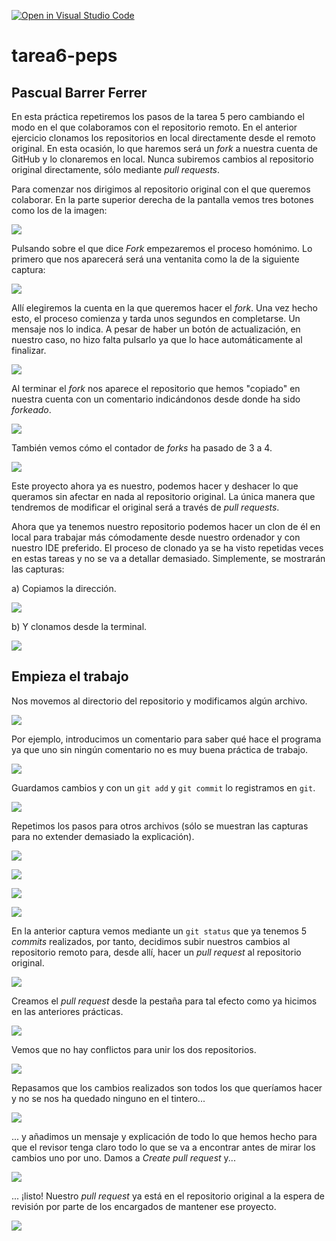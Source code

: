[![Open in Visual Studio Code](https://classroom.github.com/assets/open-in-vscode-f059dc9a6f8d3a56e377f745f24479a46679e63a5d9fe6f495e02850cd0d8118.svg)](https://classroom.github.com/online_ide?assignment_repo_id=6053893&assignment_repo_type=AssignmentRepo)
# tarea6-peps

## Pascual Barrer Ferrer

En esta práctica repetiremos los pasos de la tarea 5 pero cambiando el modo en el que colaboramos con el repositorio remoto. En el anterior ejercicio clonamos los repositorios en local directamente desde el remoto original. En esta ocasión, lo que haremos será un *fork* a nuestra cuenta de GitHub y lo clonaremos en local. Nunca subiremos cambios al repositorio original directamente, sólo mediante *pull requests*.

Para comenzar nos dirigimos al repositorio original con el que queremos colaborar. En la parte superior derecha de la pantalla vemos tres botones como los de la imagen:

![](Capturas/01.png)

Pulsando sobre el que dice *Fork* empezaremos el proceso homónimo. Lo primero que nos aparecerá será una ventanita como la de la siguiente captura:

![](Capturas/02.png)

Allí elegiremos la cuenta en la que queremos hacer el *fork*. Una vez hecho esto, el proceso comienza y tarda unos segundos en completarse. Un mensaje nos lo indica. A pesar de haber un botón de actualización, en nuestro caso, no hizo falta pulsarlo ya que lo hace automáticamente al finalizar.

![](Capturas/03.png)

Al terminar el *fork* nos aparece el repositorio que hemos "copiado" en nuestra cuenta con un comentario indicándonos desde donde ha sido *forkeado*.

![](Capturas/04a.png)

También vemos cómo el contador de *forks* ha pasado de 3 a 4.

![](Capturas/04b.png)

Este proyecto ahora ya es nuestro, podemos hacer y deshacer lo que queramos sin afectar en nada al repositorio original. La única manera que tendremos de modificar el original será a través de *pull requests*.

Ahora que ya tenemos nuestro repositorio podemos hacer un clon de él en local para trabajar más cómodamente desde nuestro ordenador y con nuestro IDE preferido. El proceso de clonado ya se ha visto repetidas veces en estas tareas y no se va a detallar demasiado. Simplemente, se mostrarán las capturas:

a) Copiamos la dirección.

![](Capturas/05.png)

b) Y clonamos desde la terminal.

![](Capturas/06.png)

## Empieza el trabajo

Nos movemos al directorio del repositorio y modificamos algún archivo.

![](Capturas/07.png)

Por ejemplo, introducimos un comentario para saber qué hace el programa ya que uno sin ningún comentario no es muy buena práctica de trabajo. 

![](Capturas/07b.png)

Guardamos cambios y con un `git add` y `git commit` lo registramos en `git`.

![](Capturas/08.png)

Repetimos los pasos para otros archivos (sólo se muestran las capturas para no extender demasiado la explicación).

![](Capturas/09.png)

![](Capturas/10.png)

![](Capturas/11.png)

![](Capturas/12.png)

En la anterior captura vemos mediante un `git status` que ya tenemos 5 *commits* realizados, por tanto, decidimos subir nuestros cambios al repositorio remoto para, desde allí, hacer un *pull request* al repositorio original.

![](Capturas/13.png)

Creamos el *pull request* desde la pestaña para tal efecto como ya hicimos en las anteriores prácticas.

![](Capturas/14.png)

Vemos que no hay conflictos para unir los dos repositorios.

![](Capturas/15.png)

Repasamos que los cambios realizados son todos los que queríamos hacer y no se nos ha quedado ninguno en el tintero...

![](Capturas/16.png)

... y añadimos un mensaje y explicación de todo lo que hemos hecho para que el revisor tenga claro todo lo que se va a encontrar antes de mirar los cambios uno por uno. Damos a *Create pull request* y...

![](Capturas/17.png)

... ¡listo! Nuestro *pull request* ya está en el repositorio original a la espera de revisión por parte de los encargados de mantener ese proyecto.

![](Capturas/18.png)
